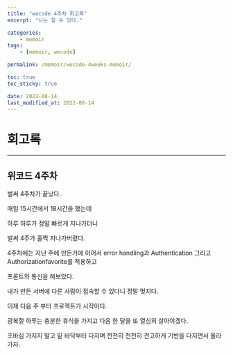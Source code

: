 ```yaml
---
title: "wecode 4주차 회고록"
excerpt: "나는 할 수 있다."

categories:
    - memoir
tags:
    - [memoir, wecode]

permalink: /memoir/wecode-4weeks-memoir/

toc: true
toc_sticky: true

date: 2022-08-14
last_modified_at: 2022-08-14
---
```


# 회고록

---

## 위코드 4주차

벌써 4주차가 끝났다.

매일 15시간에서 18시간을 했는데

하루 하루가 정말 빠르게 지나가더니

벌써 4주가 훌쩍 지나가버렸다.

4주차에는 지난 주에 만든거에 이어서 error handling과 Authentication 그리고 Authorizationfavorite를 적용하고

프론트와 통신을 해보았다.

내가 만든 서버에 다른 사람이 접속할 수 있다니 정말 멋지다.

이제 다음 주 부터 프로젝트가 시작이다.

광복절 하루는 충분한 휴식을 가지고 다음 한 달을 또 열심히 살아야겠다.

조바심 가지지 말고 밑 바닥부터 다지며 천천히 천천히 견고하게 기반을 다지면서 올라가자.
